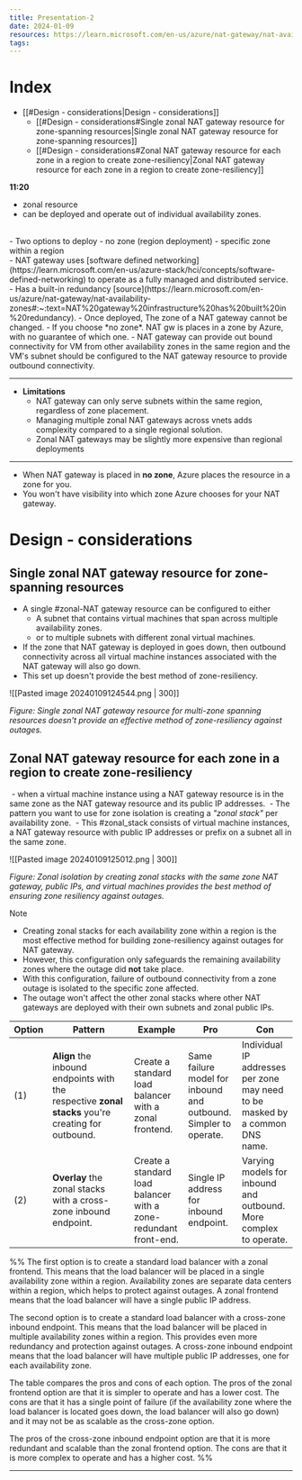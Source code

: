 ```yaml
---
title: Presentation-2
date: 2024-01-09
resources: https://learn.microsoft.com/en-us/azure/nat-gateway/nat-availability-zones
tags:
---
```

# Index

- [[#Design - considerations|Design - considerations]]
	- [[#Design - considerations#Single zonal NAT gateway resource for zone-spanning resources|Single zonal NAT gateway resource for zone-spanning resources]]
	- [[#Design - considerations#Zonal NAT gateway resource for each zone in a region to create zone-resiliency|Zonal NAT gateway resource for each zone in a region to create zone-resiliency]]


**11:20**

- zonal resource
- can be deployed and operate out of individual availability zones.
<br>
- Two options to deploy
	- no zone (region deployment)
	- specific zone within a region
<br>
- NAT gateway uses [software defined networking](https://learn.microsoft.com/en-us/azure-stack/hci/concepts/software-defined-networking) to operate as a fully managed and distributed service.
- Has a built-in redundancy [source](https://learn.microsoft.com/en-us/azure/nat-gateway/nat-availability-zones#:~:text=NAT%20gateway%20infrastructure%20has%20built%20in%20redundancy).
- Once deployed, The zone of a NAT gateway cannot be changed.
- If you choose *no zone*. NAT gw is places in a zone by Azure, with no guarantee of which one.
- NAT gateway can provide out bound connectivity for VM from other availability zones in the same region and the VM's subnet should be configured to the NAT gateway resource to provide outbound connectivity.

---
- **Limitations**
	- NAT gateway can only serve subnets within the same region, regardless of zone placement.
	- Managing multiple zonal NAT gateways across vnets adds complexity compared to a single regional solution.
	- Zonal NAT gateways may be slightly more expensive than regional deployments

---
- When NAT gateway is placed in **no zone**, Azure places the resource in a zone for you.
- You won't have visibility into which zone Azure chooses for your NAT gateway.

# Design - considerations

## Single zonal NAT gateway resource for zone-spanning resources

- A single #zonal-NAT gateway resource can be configured to either
	- A subnet that contains virtual machines that span across multiple availability zones.
	- or to multiple subnets with different zonal virtual machines.
- If the zone that NAT gateway is deployed in goes down, then outbound connectivity across all virtual machine instances associated with the NAT gateway will also go down.
- This set up doesn't provide the best method of zone-resiliency.

![[Pasted image 20240109124544.png | 300]]

_Figure: Single zonal NAT gateway resource for multi-zone spanning resources doesn't provide an effective method of zone-resiliency against outages._

## Zonal NAT gateway resource for each zone in a region to create zone-resiliency

 - when a virtual machine instance using a NAT gateway resource is in the same zone as the NAT gateway resource and its public IP addresses.
 - The pattern you want to use for zone isolation is creating a *"zonal stack"* per availability zone.
 - This #zonal_stack consists of virtual machine instances, a NAT gateway resource with public IP addresses or prefix on a subnet all in the same zone.

![[Pasted image 20240109125012.png | 300]]

_Figure: Zonal isolation by creating zonal stacks with the same zone NAT gateway, public IPs, and virtual machines provides the best method of ensuring zone resiliency against outages._

> [!note]
> - Creating zonal stacks for each availability zone within a region is the most effective method for building zone-resiliency against outages for NAT gateway. 
> - However, this configuration only safeguards the remaining availability zones where the outage did **not** take place.
> - With this configuration, failure of outbound connectivity from a zone outage is isolated to the specific zone affected.
> - The outage won't affect the other zonal stacks where other NAT gateways are deployed with their own subnets and zonal public IPs.


|Option|Pattern|Example|Pro|Con|
|---|---|---|---|---|
|(1)|**Align** the inbound endpoints with the respective **zonal stacks** you're creating for outbound.|Create a standard load balancer with a zonal frontend.|Same failure model for inbound and outbound. Simpler to operate.|Individual IP addresses per zone may need to be masked by a common DNS name.|
|(2)|**Overlay** the zonal stacks with a cross-zone inbound endpoint.|Create a standard load balancer with a zone-redundant front-end.|Single IP address for inbound endpoint.|Varying models for inbound and outbound. More complex to operate.|

%%
The first option is to create a standard load balancer with a zonal frontend. This means that the load balancer will be placed in a single availability zone within a region. Availability zones are separate data centers within a region, which helps to protect against outages. A zonal frontend means that the load balancer will have a single public IP address.

The second option is to create a standard load balancer with a cross-zone inbound endpoint. This means that the load balancer will be placed in multiple availability zones within a region. This provides even more redundancy and protection against outages. A cross-zone inbound endpoint means that the load balancer will have multiple public IP addresses, one for each availability zone.

The table compares the pros and cons of each option. The pros of the zonal frontend option are that it is simpler to operate and has a lower cost. The cons are that it has a single point of failure (if the availability zone where the load balancer is located goes down, the load balancer will also go down) and it may not be as scalable as the cross-zone option.

The pros of the cross-zone inbound endpoint option are that it is more redundant and scalable than the zonal frontend option. The cons are that it is more complex to operate and has a higher cost.
%%

---